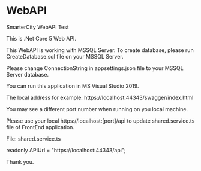 # WebAPI
SmarterCity WebAPI Test

This is .Net Core 5 Web API.

This WebAPI is working with MSSQL Server. 
To create database, please run CreateDatabase.sql file on your MSSQL Server.

Please change ConnectionString in appsettings.json file to your MSSQL Server database.

You can run this application in MS Visual Studio 2019. 

The local address for example: https://localhost:44343/swagger/index.html

You may see a different port number when running on you local machine.

Please use your local https://localhost:[port]/api to update shared.service.ts file of FrontEnd application.


File: shared.service.ts 

readonly APIUrl = "https://localhost:44343/api";

Thank you.
